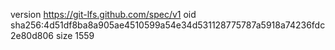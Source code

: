 version https://git-lfs.github.com/spec/v1
oid sha256:4d51df8ba8a905ae4510599a54e34d531128775787a5918a74236fdc2e80d806
size 1559
